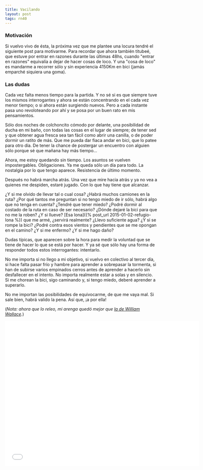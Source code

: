```yaml
---
title: Vacilando
layout: post
tags: rn40
---
```


### Motivación

Si vuelvo vivo de ésta, la próxima vez que me plantee una locura tendré el siguiente post para motivarme. Para recordar que ahora también titubeé, que estuve por entrar en razones durante las últimas 48hs, cuando "entrar en razones" equivalía a dejar de hacer cosas de loco. Y una "cosa de loco" es mandarme a recorrer sólo y sin experiencia 4150Km en bici (jamás emparché siquiera una goma).

### Las dudas

Cada vez falta menos tiempo para la partida. Y no sé si es que siempre tuve los mismos interrogantes y ahora se están concentrando en el cada vez menor tiempo; o si ahora están surgiendo nuevos. Pero a cada instante pasa uno revoloteando por ahí y se posa por un buen rato en mis pensamientos.

Sólo dos noches de colchoncito cómodo por delante, una posibilidad de ducha en mi baño, con todas las cosas en el lugar de siempre; de tener sed y que obtener agua fresca sea tan fácil como abrir una canilla, o de poder dormir un ratito de más. Que me pueda dar fiaca andar en bici, que lo patee para otro día. De tener la chance de postergar un encuentro con alguien sólo porque sé que mañana hay más tiempo...

Ahora, me estoy quedando sin tiempo. Los asuntos se vuelven impostergables. Obligaciones. Ya me queda sólo un día para todo. La nostalgia por lo que tengo aparece. Resistencia de último momento.

Después no habrá marcha atrás. Una vez que mire hacia atrás y ya no vea a quienes me despiden, estaré jugado. Con lo que hay tiene que alcanzar.

¿Y si me olvido de llevar tal o cual cosa? ¿Habrá muchos camiones en la ruta? ¿Por qué tantos me preguntan si no tengo miedo de ir sólo, habrá algo que no tenga en cuenta? ¿Tendré que tener miedo? ¿Podré dormir al costado de la ruta en caso de ser necesario? ¿Dónde dejaré la bici para que no me la roben? ¿Y si llueve? [Esa lona]({% post_url 2015-01-02-refugio-lona %}) que me armé, ¿servirá realmente? ¿Llevo suficiente agua? ¿Y si se rompe la bici? ¿Podré contra esos vientos y pendientes que se me opongan en el camino? ¿Y si me enfermo? ¿Y si me hago daño?

Dudas típicas, que aparecen sobre la hora para medir la voluntad que se tiene de hacer lo que se está por hacer. Y ya sé que sólo hay una forma de responder todos estos interrogantes: intentarlo.

No me importa si no llego a mi objetivo, si vuelvo en colectivo al tercer día, si hace falta pasar frío y hambre para aprender a sobrepasar la tormenta, si han de subirse varios empinados cerros antes de aprender a hacerlo sin desfallecer en el intento. No importa realmente estar a solas y en silencio. Si me chorean la bici, sigo caminando y, si tengo miedo, deberé aprender a superarlo.

No me importan las posibilidades de equivocarme, de que me vaya mal. Si sale bien, habrá valido la pena. Así que, ¡a por ella!

(*Nota: ahora que lo releo, mi arenga quedó mejor que [la de William Wallace](http://youtu.be/DiiQzsCYU4w).*)

<div id="william-speech">
<iframe width="640" height="480" src="//www.youtube-nocookie.com/embed/DiiQzsCYU4w?rel=0&amp;showinfo=0" frameborder="0" allowfullscreen></iframe>
</div>